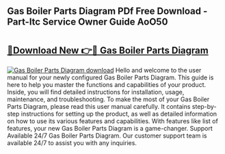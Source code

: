 ## Gas Boiler Parts Diagram PDf Free Download - Part-Itc Service Owner Guide AoO50

# <h2><a href="http://dfjzorv.blite.top/?on=Gas+Boiler+Parts+Diagram">🔗Download New 👉🔴 Gas Boiler Parts Diagram</a></h2>

[![Gas Boiler Parts Diagram download](https://i.imgur.com/lujVjoI.png)](http://dfjzorv.blite.top/?on=Gas+Boiler+Parts+Diagram)
Hello and welcome to the user manual for your newly configured Gas Boiler Parts Diagram. This guide is here to help you master the functions and capabilities of your product. Inside, you will find detailed instructions for installation, usage, maintenance, and troubleshooting. To make the most of your Gas Boiler Parts Diagram, please read this user manual carefully. It contains step-by-step instructions for setting up the product, as well as detailed information on how to use its various features and capabilities. With features like list of features, your new Gas Boiler Parts Diagram is a game-changer. Support Available 24/7 Gas Boiler Parts Diagram. Our customer support team is available 24/7 to assist you with any inquiries.
